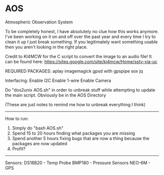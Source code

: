 # AOS
Atmospheric Observation System

To be completely honest, I have absolutely no clue how this works anymore. I've been working on it on and off over the past year and every time I try to clean it up I just break something. If you legitimately want something usable then you aren't looking in the right place.

Credit to KI4MCW for the C script to convert the image to an audio file! It can be found here:
https://sites.google.com/site/ki4mcw/Home/sstv-via-uc

REQUIRED PACKAGES:
aplay
imagemagick
gpsd with gpspipe
sox
jq

Interfacing:
Enable I2C
Enable 1-wire
Enable Camera

Do "dos2unix AOS.sh" in order to unbreak stuff while attempting to update the main script. Obviously be in the AOS Directory


(These are just notes to remind me how to unbreak everything I think)

___________
How to run:
1. Simply do "bash AOS.sh"
2. Spend 15 to 20 hours finding what packages you are missing
3. Spend another 5 hours fixing bugs that are now a thing because the packages are now updated
4. Profit?

___________
Sensors:
DS18B20 - Temp Probe
BMP180 - Pressure Sensors
NEO-6M - GPS
